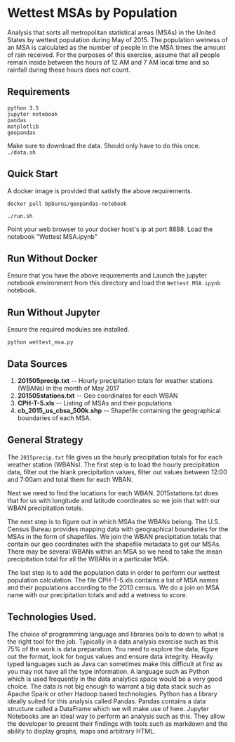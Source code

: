 Wettest MSAs by Population
=====================
Analysis that sorts all metropolitan statistical areas (MSAs) in the United States by wettest population during May of 2015.  The population wetness of an MSA is calculated as the number of people in the MSA times the amount of rain received.  For the purposes of this exercise, assume that all people remain inside between the hours of 12 AM and 7 AM local time and so rainfall during these hours does not count.

## Requirements

```
python 3.5 
jupyter notebook
pandas
matplotlib
geopandas
```

Make sure to download the data. Should only have to do this once.
`./data.sh`

## Quick Start
A docker image is provided that satisfy the above requirements.

`docker pull bpburns/geopandas-notebook`

`./run.sh`

Point your web browser to your docker host's ip at port 8888.  Load the notebook "Wettest MSA.ipynb"

## Run Without Docker

Ensure that you have the above requirements and Launch the jupyter notebook environment from this directory and load the ```Wettest MSA.ipynb``` notebook.

## Run Without Jupyter

Ensure the required modules are installed.

`python wettest_msa.py`


## Data Sources
1. <b>201505precip.txt</b> -- Hourly precipitation totals for weather stations (WBANs) in the month of May 2017  
2. <b>201505stations.txt</b> -- Geo coordinates for each WBAN
3. <b>CPH-T-5.xls</b> -- Listing of MSAs and their populations
4. <b>cb_2015_us_cbsa_500k.shp</b> -- Shapefile containing the geographical boundaries of each MSA.
   
## General Strategy
The ```2015precip.txt``` file gives us the hourly precipitation totals for for each weather station (WBANs). The first step is to load the hourly precipitation data, filter out the blank precipitation values, filter out values between 12:00 and 7:00am and total them for each WBAN.

Next we need to find the locations for each WBAN. 2015stations.txt does that for us with longitude and latitude coordinates so we join that with our WBAN precipitation totals.

The next step is to figure out in which MSAs the WBANs belong. The U.S. Census Bureau provides mapping data with geographical boundaries for the MSAs in the form of shapefiles. We join the WBAN precipitation totals that contain our geo coordinates with the shapefile metadata to get our MSAs. There may be several WBANs within an MSA so we need to take the mean precipitation total for all the WBANs in a particular MSA.

The last step is to add the population data in order to perform our wettest population calculation. The file CPH-T-5.xls contains a list of MSA names and their populations according to the 2010 census. We do a join on MSA name with our precipitation totals and add a wetness to score.

## Technologies Used.
The choice of programming language and libraries boils to down to what is the right tool for the job. Typically in a data analysis exercise such as this 75% of the work is data preparation. You need to explore the data, figure out the format, look for bogus values and ensure data integrity. Heavily typed languages such as Java can sometimes make this difficult at first as you may not have all the type information. A language such as Python which is used frequently in the data analytics space would be a very good choice.
The data is not big enough to warrant a big data stack such as Apache Spark or other Hadoop based technologies. Python has a library ideally suited for this analysis called Pandas. Pandas contains a data structure called a DataFrame which we will make use of here.
Jupyter Notebooks are an ideal way to perform an analysis such as this. They allow the developer to present their findings with tools such as markdown and the ability to display graphs, maps and arbitrary HTML.
